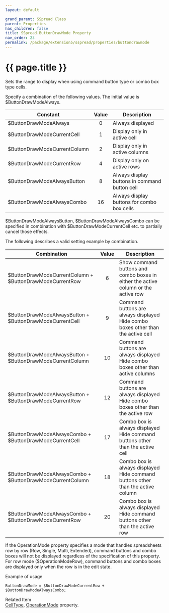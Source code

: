 ```yaml
---
layout: default

grand_parent: SSpread Class
parent: Properties
has_children: false
title: SSpread.ButtonDrawMode Property
nav_order: 23
permalink: /package/extension5/sspread/properties/buttondrawmode
---
```

# {{ page.title }}

Sets the range to display when using command button type or combo box type cells.

Specify a combination of the following values. The initial value is $ButtonDrawModeAlways.

| Constant                     | Value | Description                                   |
|------------------------------|:-----:|-----------------------------------------------|
| $ButtonDrawModeAlways        |   0   | Always displayed                              |
| $ButtonDrawModeCurrentCell   |   1   | Display only in active cell                   |
| $ButtonDrawModeCurrentColumn |   2   | Display only in active columns                |
| $ButtonDrawModeCurrentRow    |   4   | Display only on active rows                   |
| $ButtonDrawModeAlwaysButton  |   8   | Always display buttons in command button cell |
| $ButtonDrawModeAlwaysCombo   |  16   | Always display buttons for combo box cells    |

$ButtonDrawModeAlwaysButton, $ButtonDrawModeAlwaysCombo can be specified in combination with $ButtonDrawModeCurrentCell etc. to partially cancel those effects.

 

The following describes a valid setting example by combination.

| Combination                                                | Value | Description                                                                           |
|------------------------------------------------------------|:-----:|---------------------------------------------------------------------------------------|
| $ButtonDrawModeCurrentColumn + $ButtonDrawModeCurrentRow   |   6   | Show command buttons and combo boxes in either the active column or the active row    |
| $ButtonDrawModeAlwaysButton + $ButtonDrawModeCurrentCell   |   9   | Command buttons are always displayed <br> Hide combo boxes other than the active cell |
| $ButtonDrawModeAlwaysButton + $ButtonDrawModeCurrentColumn |   10  | Command buttons are always displayed <br> Hide combo boxes other than active columns  |
| $ButtonDrawModeAlwaysButton + $ButtonDrawModeCurrentRow    |   12  | Command buttons are always displayed <br> Hide combo boxes other than the active row  |
| $ButtonDrawModeAlwaysCombo + $ButtonDrawModeCurrentCell    |  17   | Combo box is always displayed <br> Hide command buttons other than the active cell    |
| $ButtonDrawModeAlwaysCombo + $ButtonDrawModeCurrentColumn  |   18  | Combo box is always displayed <br> Hide command buttons other than the active column  |
| $ButtonDrawModeAlwaysCombo + $ButtonDrawModeCurrentRow     |   20  | Combo box is always displayed <br> Hide command buttons other than the active row    |

If the OperationMode property specifies a mode that handles spreadsheets row by row (Row, Single, Multi, Extended), command buttons and combo boxes will not be displayed regardless of the specification of this property. For row mode ($OperationModeRow), command buttons and combo boxes are displayed only when the row is in the edit state.

Example of usage
```
ButtonDrawMode = $ButtonDrawModeCurrentRow + $ButtonDrawModeAlwaysCombo;
```

Related Item<br>
<a href="/package/extension5/sspread/properties/celltype">CellType</a>, <a href="/package/extension5/sspread/properties/operationmode">OperationMode</a> property.
